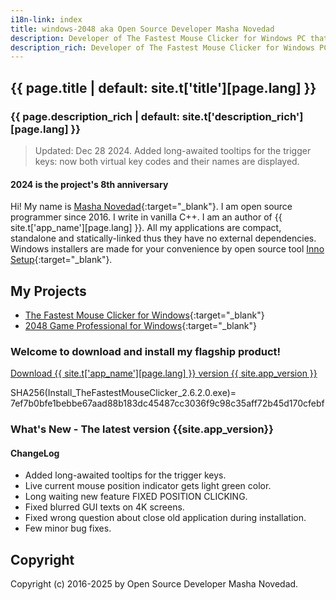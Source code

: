 ```yaml
---
i18n-link: index
title: windows-2048 aka Open Source Developer Masha Novedad
description: Developer of The Fastest Mouse Clicker for Windows PC that achieves 100000 clicks per second
description_rich: Developer of The Fastest Mouse Clicker for Windows PC that achieves 100000 clicks per second
---
```


## {{ page.title | default: site.t['title'][page.lang] }}

### {{ page.description_rich | default: site.t['description_rich'][page.lang] }}

> Updated: Dec 28 2024. Added long-awaited tooltips for the trigger keys: now both virtual key codes and their names are displayed.

#### 2024 is the project's 8th anniversary

Hi! My name is [Masha Novedad](https://windows-2048.github.io/resume/){:target="_blank"}. I am open source programmer since 2016.
I write in vanilla C++.
I am an author of {{ site.t['app_name'][page.lang] }}.
All my applications are compact, standalone and statically-linked thus they have no external dependencies.
Windows installers are made for your convenience by open source tool [Inno Setup](https://jrsoftware.org/isinfo.php){:target="_blank"}.

## My Projects

* [The Fastest Mouse Clicker for Windows](https://windows-2048.github.io/The-Fastest-Mouse-Clicker-for-Windows/){:target="_blank"}
* [2048 Game Professional for Windows](https://github.com/windows-2048/2048-Game-Professional-for-Windows){:target="_blank"}

### Welcome to download and install my flagship product!

<a href="{{ site.download_link_main }}" class="btn btn--stripe">Download {{ site.t['app_name'][page.lang] }} version {{ site.app_version }}</a>

SHA256(Install_TheFastestMouseClicker_2.6.2.0.exe)= 7ef7b0bfe1bebbe67aad88b183dc45487cc3036f9c98c35aff72b45d170cfebf

<a name="ChangeLog"></a>
### What's New - The latest version&nbsp;{{site.app_version}}

#### ChangeLog

* Added long-awaited tooltips for the trigger keys.
* Live current mouse position indicator gets light green color.
* Long waiting new feature FIXED POSITION CLICKING.
* Fixed blurred GUI texts on 4K screens.
* Fixed wrong question about close old application during installation.
* Few minor bug fixes.

## Copyright

Copyright (c) 2016-2025 by Open Source Developer Masha Novedad.
